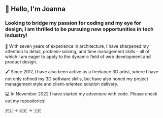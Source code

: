 ## 👋 Hello, I'm Joanna

### Looking to bridge my passion for coding and my eye for design, I am thrilled to be pursuing new opportunities in tech industry!  

📐 With seven years of experience in architecture, I have sharpened my attention to detail, problem-solving, and time management skills - all of which I am eager to apply to the dynamic field of web development and product design.

🖌 Since 2017, I have also been active as a freelance 3D artist, where I have not only refined my 3D software skills, but have also honed my project management style and client-oriented solution delivery.

💻 In November 2022 I have started my adventure with code. Please check out my repositories! 

🇵🇱 -> 🇩🇪 -> 🇮🇪
